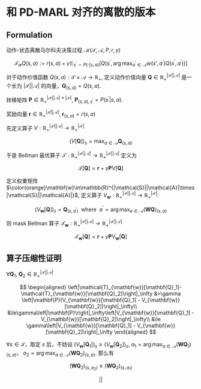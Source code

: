 # 和 PD-MARL 对齐的离散的版本

## Formulation

动作-状态离散马尔科夫决策过程 $\mathcal{M}(\mathcal{S},\mathcal{A},P,r,\gamma)$

$$
\mathcal{T}_{w} Q(s, a) := r(s, a) + \gamma \mathbb{E}_{s^\prime\sim P(\cdot|s, a)}\left[Q\left(s^\prime, \arg\max_{a^\prime\in\mathcal{A}}w(s', a^\prime)Q(s^\prime, a^\prime)\right)\right]
$$

对于动作价值函数 $Q(s, a):\mathcal{S}\times\mathcal{A}\to\mathbb{R}_+$, 定义动作价值向量 $\mathbf{Q}\in\mathbb{R}^{|\mathcal{S}||\mathcal{A}|}_+$ 是一个长为 $|\mathcal{S}||\mathcal{A}|$ 的向量，$\mathbf{Q}_{(s,a)}=Q(s,a)$.

转移矩阵 $\mathbf{P}\in\mathbb{R}^{|\mathcal{S}||\mathcal{A}|\times|\mathcal{S}|}_+$, $\mathbf{P}_{(s,a),s^\prime} = P(s^\prime|s,a)$.

奖励向量 $\mathbf{r}\in\mathbb{R}^{|\mathcal{S}||\mathcal{A}|}_+$, $\mathbf{r}_{(s,a)}=r(s,a)$

先定义算子 $V:\mathbb{R}^{|\mathcal{S}||\mathcal{A}|}_+\to\mathbb{R}^{|\mathcal{S}|}_+$

$$
(V[\mathbf{Q}])_{s} = \max_{a\in\mathcal{A}}\mathbf{Q}_{(s,a)}
$$

于是 Bellman 最优算子 $\mathcal{T}:\mathbb{R}^{|\mathcal{S}||\mathcal{A}|}_+\to\mathbb{R}^{|\mathcal{S}||\mathcal{A}|}_+$ 定义为

$$
\mathcal{T}[\mathbf{Q}] = \mathbf{r} + \gamma \mathbf{P}V[\mathbf{Q}]
$$

定义权重矩阵 $\color{orange}\mathbf{w}\in\mathbb{R}^{|\mathcal{S}||\mathcal{A}|\times |\mathcal{S}||\mathcal{A}|}$, 定义算子 $V_\mathbf{w}:\mathbb{R}^{|\mathcal{S}||\mathcal{A}|}_+\to\mathbb{R}^{|\mathcal{S}|}_+$:

$$
(V_\mathbf{w}[\mathbf{Q}])_s = \mathbf{Q}_{(s, a^\prime)}\;\text{ where }\; a^\prime = \arg\max_{a\in\mathcal{A}} (\mathbf{W}\mathbf{Q})_{(s,a)}
$$

则 mask Bellman 算子 $\mathcal{T}_{\mathbf{w}}:\mathbb{R}^{|\mathcal{S}||\mathcal{A}|}_+\to\mathbb{R}^{|\mathcal{S}||\mathcal{A}|}_+$

$$
\mathcal{T}_{\mathbf{w}}[\mathbf{Q}] = \mathbf{r} + \gamma \mathbf{P}V_{\mathbf{w}}[\mathbf{Q}]
$$

## 算子压缩性证明

$\forall \mathbf{Q}_1,\; \mathbf{Q}_2 \in\mathbb{R}^{|\mathcal{S}||\mathcal{A}|}_+$

$$
\begin{aligned}
    \left|\mathcal{T}_{\mathbf{w}}[\mathbf{Q}_1]-\mathcal{T}_{\mathbf{w}}[\mathbf{Q}_2]\right|_\infty
    &=\gamma \left|\mathbf{P}(V_{\mathbf{w}}[\mathbf{Q}_1] - V_{\mathbf{w}}[\mathbf{Q}_2])\right|_\infty\\
    &\le\gamma\left|\mathbf{P}\right|_\infty\left|V_{\mathbf{w}}[\mathbf{Q}_1] - V_{\mathbf{w}}[\mathbf{Q}_2]\right|_\infty\\
    &\le \gamma\left|V_{\mathbf{w}}[\mathbf{Q}_1] - V_{\mathbf{w}}[\mathbf{Q}_2]\right|_\infty
\end{aligned}
$$

$\forall s \in\mathcal{S}$，取定 $s$ 后，不妨设 $(V_\mathbf{w}[\mathbf{Q}_1])_s\ge (V_\mathbf{w}[\mathbf{Q}_2])_s$, $a_1=\arg\max_{a\in\mathcal{A}}(\mathbf{W}\mathbf{Q}_1)_{(s,a)}$， $a_2=\arg\max_{a\in\mathcal{A}}(\mathbf{W}\mathbf{Q}_2)_{(s,a)}$. 那么有

$$
(\mathbf{W}\mathbf{Q}_2)_{(s,a_2)} \ge (\mathbf{W}\mathbf{Q}_2)_{(s,a_1)}
$$

$$
||
$$
